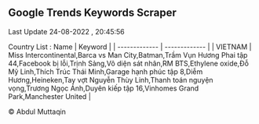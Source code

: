 

## Google Trends Keywords Scraper 
 
Last Update 24-08-2022 , 20:45:56

Country List :
 Name  | Keyword |
| ------------- | ------------- |
| VIETNAM | Miss Intercontinental,Barca vs Man City,Batman,Trầm Vụn Hương Phai tập 44,Facebook bị lỗi,Trịnh Sảng,Vô diện sát nhân,RM BTS,Ethylene oxide,Đỗ Mỹ Linh,Thích Trúc Thái Minh,Garage hạnh phúc tập 8,Diễm Hương,Heineken,Tay vợt Nguyễn Thùy Linh,Thanh toán nguyện vọng,Trương Ngọc Ánh,Duyên kiếp tập 16,Vinhomes Grand Park,Manchester United |



© Abdul Muttaqin 
